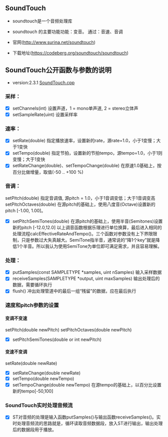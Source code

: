 ## SoundTouch

- soundtouch是一个音频处理库
- soundtouch 的主要功能功能：变音。  通过：音速、音调

- 官网(http://www.surina.net/soundtouch)
- 下载地址(https://codeberg.org/soundtouch/soundtouch)


## SoundTouch公开函数与参数的说明
- version:2.3.1
[SoundTouch.cpp](src/main/cpp/soundtouch/SoundTouch.cpp)
### 采样：
- [X] setChannels(int) 设置声道，1 = mono单声道, 2 = stereo立体声
- [X] setSampleRate(uint) 设置采样率
### 速率：
- [X] setRate(double) 指定播放速率，设置新的rate，源rate=1.0，小于1变慢；大于1变快
- [X] setTempo(double) 指定节拍，设置新的节拍tempo，源tempo=1.0，小于1则变慢；大于1变快
- [X] setRateChange(double)、setTempoChange(double) 在原速1.0基础上，按百分比做增量，取值(-50 .. +100 %)
### 音调：
setPitch(double) 指定音调值, 源pitch = 1.0，小于1音调变低；大于1音调变高
setPitchOctaves(double) 在源pitch的基础上，使用八度音(Octave)设置新的pitch [-1.00, 1.00]。
- [X] setPitchSemiTones(double) 在源pitch的基础上，使用半音(Semitones)设置新的pitch [-12.0,12.0]
以上调音函数根据乐理进行单位换算，最后进入相同的处理流程calcEffectiveRateAndTempo()。三个函数对参数没有上下界限限制，只是参数过大失真越大。SemiTone指半音，通常说的“降1个key”就是降低1个半音。所以我认为使用SemiTone为单位即可满足需求，并且容易理解。

### 处理：
- [X] putSamples(const SAMPLETYPE *samples, uint nSamples) 输入采样数据
- [X] receiveSamples(SAMPLETYPE *output, uint maxSamples) 输出处理后的数据，需要循环执行
- [X] flush() 冲出处理管道中的最后一组“残留”的数据，应在最后执行

### 速度和pitch参数的设置
#### 变调不变速
setPitch(double newPitch)
setPitchOctaves(double newPitch)
- [X] setPitchSemiTones(double or int newPitch)
#### 变速不变调
setRate(double newRate)
- [X] setRateChange(double newRate)
- [X] setTempo(double newTempo)
- [X] setTempoChange(double newTempo) 在源tempo的基础上，以百分比设置新的tempo[-50,100]
### SoundTouch实时处理音频流
- [X] ST对音频的处理是输入函数putSamples()与输出函数receiveSamples()。实时处理音频流的思路就是，循环读取音频数据段，放入ST进行输出，输出处理后的数据段用于播放。